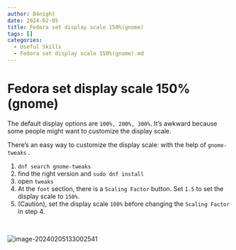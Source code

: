 ```yaml
---
author: B4night
date: 2024-02-05
title: Fedora set display scale 150%(gnome)
tags: []
categories:
  - Useful Skills
  - Fedora set display scale 150%(gnome).md
---
```


# Fedora set display scale 150%(gnome)

The default display options are `100%, 200%, 300%`. It’s awkward because some people might want to customize the display scale.

There’s an easy way to customize the display scale: with the help of `gnome-tweaks` .

1.  `dnf search gnome-tweaks`
2.  find the right version and `sudo dnf install`
3.  open `tweaks`
4.  At the `font` section, there is a `Scaling Factor` button. Set `1.5` to set the display scale to `150%`.
5.  (Caution), set the display scale `100%` before changing the `Scaling Factor` in step 4.

 

![image-20240205133002541](https://joplin-imgbed-1312299157.cos.ap-nanjing.myqcloud.com/2024/02/upgit_20240205_1707111002.png)
